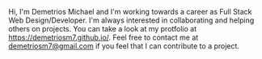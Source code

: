 Hi, I'm Demetrios Michael and I'm working towards a career as Full Stack Web Design/Developer.
I'm always interested in collaborating and helping others on projects.
You can take a look at my protfolio at https://demetriosm7.github.io/.
Feel free to contact me at demetriosm7@gmail.com if you feel that I can contribute to a project.
